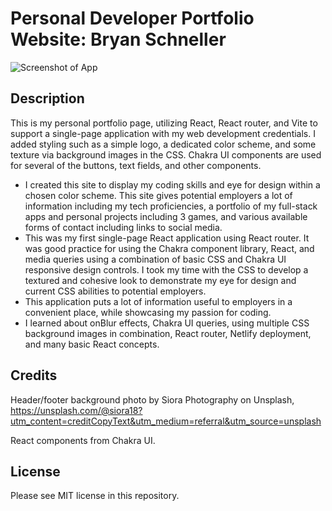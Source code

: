 # Personal Developer Portfolio Website: Bryan Schneller

![Screenshot of App](/images/screenshot.png)

## Description

This is my personal portfolio page, utilizing React, React router, and Vite to support a single-page application with my web development credentials. I added styling such as a simple logo, 
a dedicated color scheme, and some texture via background images in the CSS. Chakra UI components are used for several of the buttons, text fields, and other components. 

- I created this site to display my coding skills and eye for design within a chosen color scheme. This site gives potential employers a lot of information including my tech proficiencies, a portfolio of my full-stack apps and personal projects including 3 games, and various available forms of contact including links to social media. 
- This was my first single-page React application using React router. It was good practice for using the Chakra component library, React, and media queries using a combination of basic CSS and Chakra UI responsive design controls. I took my time with the CSS to develop a textured and cohesive look to demonstrate my eye for design and current CSS abilities to potential employers. 
- This application puts a lot of information useful to employers in a convenient place, while showcasing my passion for coding. 
- I learned about onBlur effects, Chakra UI queries, using multiple CSS background images in combination, React router, Netlify deployment, and many basic React concepts. 

## Credits

Header/footer background photo by Siora Photography on Unsplash, https://unsplash.com/@siora18?utm_content=creditCopyText&utm_medium=referral&utm_source=unsplash 
  
React components from Chakra UI. 

## License

Please see MIT license in this repository.